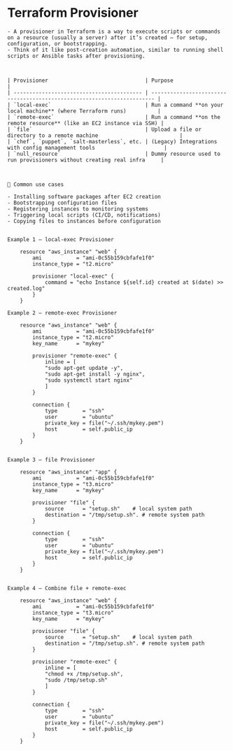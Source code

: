 #  Terraform Provisioner

    - A provisioner in Terraform is a way to execute scripts or commands on a resource (usually a server) after it’s created — for setup, configuration, or bootstrapping.
    - Think of it like post-creation automation, similar to running shell scripts or Ansible tasks after provisioning.



    | Provisioner                               | Purpose                                                                 |
    | ----------------------------------------- | ----------------------------------------------------------------------- |
    | `local-exec`                              | Run a command **on your local machine** (where Terraform runs)          |
    | `remote-exec`                             | Run a command **on the remote resource** (like an EC2 instance via SSH) |
    | `file`                                    | Upload a file or directory to a remote machine                          |
    | `chef`, `puppet`, `salt-masterless`, etc. | (Legacy) Integrations with config management tools                      |
    | `null_resource`                           | Dummy resource used to run provisioners without creating real infra     |



    🔧 Common use cases

    - Installing software packages after EC2 creation
    - Bootstrapping configuration files
    - Registering instances to monitoring systems
    - Triggering local scripts (CI/CD, notifications)
    - Copying files to instances before configuration


    Example 1 — local-exec Provisioner

        resource "aws_instance" "web" {
            ami           = "ami-0c55b159cbfafe1f0"
            instance_type = "t2.micro"

            provisioner "local-exec" {
                command = "echo Instance ${self.id} created at $(date) >> created.log"
            }
        }

    Example 2 — remote-exec Provisioner

        resource "aws_instance" "web" {
            ami           = "ami-0c55b159cbfafe1f0"
            instance_type = "t2.micro"
            key_name      = "mykey"

            provisioner "remote-exec" {
                inline = [
                "sudo apt-get update -y",
                "sudo apt-get install -y nginx",
                "sudo systemctl start nginx"
                ]
            }

            connection {
                type        = "ssh"
                user        = "ubuntu"
                private_key = file("~/.ssh/mykey.pem")
                host        = self.public_ip
            }
        }


    Example 3 — file Provisioner

        resource "aws_instance" "app" {
            ami           = "ami-0c55b159cbfafe1f0"
            instance_type = "t3.micro"
            key_name      = "mykey"

            provisioner "file" {
                source      = "setup.sh"    # local system path
                destination = "/tmp/setup.sh". # remote system path
            }

            connection {
                type        = "ssh"
                user        = "ubuntu"
                private_key = file("~/.ssh/mykey.pem")
                host        = self.public_ip
            }
        }


    Example 4 — Combine file + remote-exec

        resource "aws_instance" "web" {
            ami           = "ami-0c55b159cbfafe1f0"
            instance_type = "t3.micro"
            key_name      = "mykey"

            provisioner "file" {
                source      = "setup.sh"    # local system path
                destination = "/tmp/setup.sh". # remote system path
            }

            provisioner "remote-exec" {
                inline = [
                "chmod +x /tmp/setup.sh",
                "sudo /tmp/setup.sh"
                ]
            }

            connection {
                type        = "ssh"
                user        = "ubuntu"
                private_key = file("~/.ssh/mykey.pem")
                host        = self.public_ip
            }
        }


